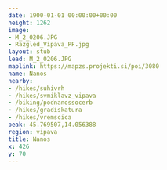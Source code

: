 ```yaml
---
date: 1900-01-01 00:00:00+00:00
height: 1262
image:
- M_2_0206.JPG
- Razgled_Vipava_PF.jpg
layout: stub
lead: M_2_0206.JPG
maplink: https://mapzs.projekti.si/poi/3080
name: Nanos
nearby:
- /hikes/suhivrh
- /hikes/svmiklavz_vipava
- /biking/podnanossocerb
- /hikes/gradiskatura
- /hikes/vremscica
peak: 45.769507,14.056388
region: vipava
title: Nanos
x: 426
y: 70
---
```

